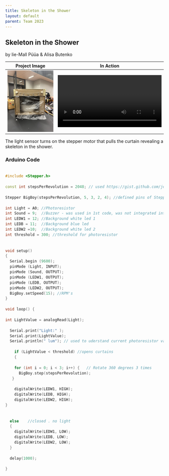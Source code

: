 ```yaml
---
title: Skeleton in the Shower
layout: default
parent: Team 2023
---
```


## Skeleton in the Shower
by Iie-Mall Püüa & Alisa Butenko

Project Image             |  In Action
:-------------------------:|:-------------------------:
<img src="media/showerSkeleton.jpg" alt="drawing" width="400"/>  |   <video width="330" controls><source src="media/showerSkeleton.mp4" type="video/mp4"></video>
 
The light sensor turns on the stepper motor that pulls the curtain revealing a skeleton in the shower.

### Arduino Code

```c++

#include <Stepper.h>

const int stepsPerRevolution = 2048; // used https://gist.github.com/johnmckerrell/1590089

Stepper BigBoy(stepsPerRevolution, 5, 3, 2, 4); //defined pins of Stepper Motor

int Light = A0; //Photoresistor 
int Sound = 9;  //Buzzer - was used in 1st code, was not integrated into last one
int LEDW1 = 12; //Background white led 1
int LEDB = 11;  //Background blue led 
int LEDW2 =10;  //Background white led 2
int threshold = 300; //threshold for photoresistor  


void setup() 
{
  Serial.begin (9600);
  pinMode (Light, INPUT);
  pinMode (Sound, OUTPUT);
  pinMode (LEDW1, OUTPUT);
  pinMode (LEDB, OUTPUT);
  pinMode (LEDW2, OUTPUT);
  BigBoy.setSpeed(15); //RPM's
}

void loop() {

int LightValue = analogRead(Light);

  Serial.print("Light:" );
  Serial.print(LightValue); 
  Serial.println(" lum"); // used to uderstand current photoresistor value + to understand which value should be for threshold if environment change

    if (LightValue < threshold) //opens curtains
    {  

    for (int i = 0; i < 3; i++) {   // Rotate 360 degrees 3 times
      BigBoy.step(stepsPerRevolution);
   }

    digitalWrite(LEDW1, HIGH);
    digitalWrite(LEDB, HIGH);
    digitalWrite(LEDW2, HIGH);
}
   

  else    //closed . no light 
  {
    digitalWrite(LEDW1, LOW);
    digitalWrite(LEDB, LOW);
    digitalWrite(LEDW2, LOW);
  }

  delay(1000);

}

```